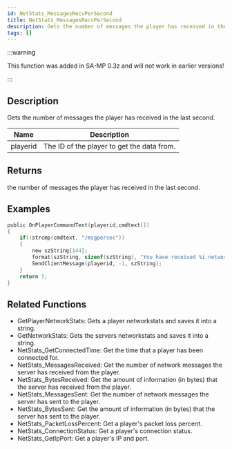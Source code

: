 ```yaml
---
id: NetStats_MessagesRecvPerSecond
title: NetStats_MessagesRecvPerSecond
description: Gets the number of messages the player has received in the last second.
tags: []
---
```


:::warning

This function was added in SA-MP 0.3z and will not work in earlier versions!

:::

## Description

Gets the number of messages the player has received in the last second.


| Name | Description |
|------|-------------|
|playerid | The ID of the player to get the data from.|


## Returns

the number of messages the player has received in the last second.


## Examples


```c
public OnPlayerCommandText(playerid,cmdtext[])
{    
    if(!strcmp(cmdtext, "/msgpersec"))
    {
        new szString[144];
        format(szString, sizeof(szString), "You have received %i network messages in the last second.", NetStats_MessagesRecvPerSecond(playerid));
        SendClientMessage(playerid, -1, szString);
    }
    return 1;
}
```


## Related Functions


-  GetPlayerNetworkStats: Gets a player networkstats and saves it into a string.
-  GetNetworkStats: Gets the servers networkstats and saves it into a string.
-  NetStats_GetConnectedTime: Get the time that a player has been connected for.
-  NetStats_MessagesReceived: Get the number of network messages the server has received from the player.
-  NetStats_BytesReceived: Get the amount of information (in bytes) that the server has received from the player.
-  NetStats_MessagesSent: Get the number of network messages the server has sent to the player.
-  NetStats_BytesSent: Get the amount of information (in bytes) that the server has sent to the player.
-  NetStats_PacketLossPercent: Get a player's packet loss percent.
-  NetStats_ConnectionStatus: Get a player's connection status.
-  NetStats_GetIpPort: Get a player's IP and port.